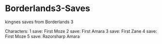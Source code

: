 # Borderlands3-Saves
 kingnes saves from Borderlands 3

Characters:
1 save: First Moze
2 save: First Amara
3 save: First Zane
4 save: First Moze
5 save: Razorsharp Amara
